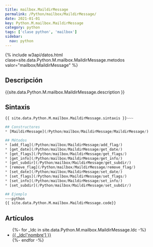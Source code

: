 ```yaml
---
title: mailbox.MaildirMessage
permalink: /Python/mailbox/MaildirMessage/
date: 2021-01-01
key: Python.M.mailbox.MaildirMessage
category: python
tags: ['clase python', 'mailbox']
sidebar: 
  nav: python
---
```


{% include w3api/datos.html clase=site.data.Python.M.mailbox.MaildirMessage.metodos valor="mailbox/MaildirMessage" %}

## Descripción
{{site.data.Python.M.mailbox.MaildirMessage.description }}

## Sintaxis
~~~python
{{ site.data.Python.M.mailbox.MaildirMessage.sintaxis }}~~~

## Constructores
* [MaildirMessage](/Python/mailbox/MaildirMessage/MaildirMessage/)

## Métodos
* [add_flag](/Python/mailbox/MaildirMessage/add_flag/)
* [get_date](/Python/mailbox/MaildirMessage/get_date/)
* [get_flags](/Python/mailbox/MaildirMessage/get_flags/)
* [get_info](/Python/mailbox/MaildirMessage/get_info/)
* [get_subdir](/Python/mailbox/MaildirMessage/get_subdir/)
* [remove_flag](/Python/mailbox/MaildirMessage/remove_flag/)
* [set_date](/Python/mailbox/MaildirMessage/set_date/)
* [set_flags](/Python/mailbox/MaildirMessage/set_flags/)
* [set_info](/Python/mailbox/MaildirMessage/set_info/)
* [set_subdir](/Python/mailbox/MaildirMessage/set_subdir/)

## Ejemplo
~~~python
{{ site.data.Python.M.mailbox.MaildirMessage.code}}
~~~

## Artículos
<ul>
{%- for _ldc in site.data.Python.M.mailbox.MaildirMessage.ldc -%}
   <li>
       <a href="{{_ldc['url'] }}">{{ _ldc['nombre'] }}</a>
   </li>
{%- endfor -%}
</ul>
